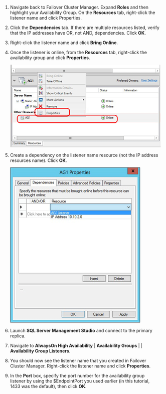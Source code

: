 1. Navigate back to Failover Cluster Manager.  Expand **Roles** and then highlight your Availability Group.  On the **Resources** tab, right-click the listener name and click Properties.
2. Click the **Dependencies** tab. If there are multiple resources listed, verify that the IP addresses have OR, not AND, dependencies.  Click **OK**.
3. Right-click the listener name and click **Bring Online**.
4. Once the listener is online, from the **Resources** tab, right-click the availability group and click **Properties**.
   
    ![Configure the Availability Group Resource](./media/virtual-machines-sql-server-configure-alwayson-availability-group-listener/IC678772.gif)
5. Create a dependency on the listener name resource (not the IP address resources name). Click **OK**.
   
    ![Add Dependency on the Listener Name](./media/virtual-machines-sql-server-configure-alwayson-availability-group-listener/IC678773.gif)
6. Launch **SQL Server Management Studio** and connect to the primary replica.
7. Navigate to **AlwaysOn High Availability** | **Availability Groups** | **<AvailabilityGroupName>** | **Availability Group Listeners**. 
8. You should now see the listener name that you created in Failover Cluster Manager. Right-click the listener name and click **Properties**.
9. In the **Port** box, specify the port number for the availability group listener by using the $EndpointPort you used earlier (in this tutorial, 1433 was the default), then click **OK**.